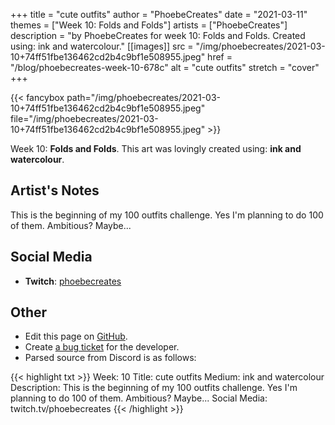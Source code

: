 +++
title =       "cute outfits"
author =      "PhoebeCreates"
date =        "2021-03-11"
themes =      ["Week 10: Folds and Folds"]
artists =     ["PhoebeCreates"]
description = "by PhoebeCreates for week 10: Folds and Folds. Created using: ink and watercolour."
[[images]]
              src = "/img/phoebecreates/2021-03-10+74ff51fbe136462cd2b4c9bf1e508955.jpeg"
              href = "/blog/phoebecreates-week-10-678c"
              alt = "cute outfits"
              stretch = "cover"
+++


{{< fancybox path="/img/phoebecreates/2021-03-10+74ff51fbe136462cd2b4c9bf1e508955.jpeg" file="/img/phoebecreates/2021-03-10+74ff51fbe136462cd2b4c9bf1e508955.jpeg" >}}


Week 10: **Folds and Folds**. This art was lovingly created using: **ink and watercolour**.

## Artist's Notes

This is the beginning of my 100 outfits challenge. Yes I'm planning to do 100 of them. Ambitious? Maybe...

## Social Media

- **Twitch**: <a href='https://twitch.tv/phoebecreates' target='_blank'>phoebecreates</a>


## Other

- Edit this page on [GitHub](https://github.com/teaminkling/web-refresh/edit/main/blog/content/blog/phoebecreates-week-10-678c.md).
- Create [a bug ticket](https://github.com/teaminkling/web-refresh/issues/new?assignees=&labels=bug&template=problem-report.md&title=) for the developer.
- Parsed source from Discord is as follows:

{{< highlight txt >}}
Week: 10 
Title: cute outfits 
Medium: ink and watercolour 
Description: This is the beginning of my 100 outfits challenge. Yes I'm planning to do 100 of them. Ambitious? Maybe... 
Social Media: twitch.tv/phoebecreates
{{< /highlight >}}